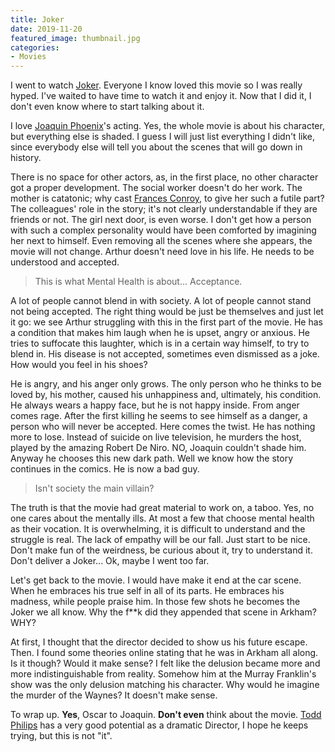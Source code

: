 ```yaml
---
title: Joker
date: 2019-11-20
featured_image: thumbnail.jpg
categories:
- Movies
---
```

I went to watch [Joker](https://www.imdb.com/title/tt7286456/). Everyone I know loved this movie so I was really hyped. I've waited to have time to watch it and enjoy it. Now that I did it, I don't even know where to start talking about it.

I love [Joaquin Phoenix](https://www.imdb.com/name/nm0001618)'s acting. Yes, the whole movie is about his character, but everything else is shaded. I guess I will just list everything I didn't like, since everybody else will tell you about the scenes that will go down in history.

There is no space for other actors, as, in the first place, no other character got a proper development. The social worker doesn't do her work. The mother is catatonic; why cast [Frances Conroy](https://www.imdb.com/name/nm0175814), to give her such a futile part?
The colleagues' role in the story; it's not clearly understandable if they are friends or not. The girl next door, is even worse. I don't get how a person with such a complex personality would have been comforted by imagining her next to himself. Even removing all the scenes where she appears, the movie will not change. Arthur doesn't need love in his life. He needs to be understood and accepted.

> This is what Mental Health is about... Acceptance.

A lot of people cannot blend in with society. A lot of people cannot stand not being accepted. The right thing would be just be themselves and just let it go: we see Arthur struggling with this in the first part of the movie. He has a condition that makes him laugh when he is upset, angry or anxious. He tries to suffocate this laughter, which is in a certain way himself, to try to blend in. His disease is not accepted, sometimes even dismissed as a joke. How would you feel in his shoes?

He is angry, and his anger only grows. The only person who he thinks to be loved by, his mother, caused his unhappiness and, ultimately, his condition. He always wears a happy face, but he is not happy inside. From anger comes rage. After the first killing he seems to see himself as a danger, a person who will never be accepted. Here comes the twist. He has nothing more to lose. Instead of suicide on live television, he murders the host, played by the amazing Robert De Niro. NO, Joaquin couldn't shade him. Anyway he chooses this new dark path. Well we know how the story continues in the comics. He is now a bad guy.

> Isn't society the main villain?

The truth is that the movie had great material to work on, a taboo. Yes, no one cares about the mentally ills. At most a few that choose mental health as their vocation. It is overwhelming, it is difficult to understand and the struggle is real.
The lack of empathy will be our fall. Just start to be nice. Don't make fun of the weirdness, be curious about it, try to understand it. Don't deliver a Joker... Ok, maybe I went too far.

Let's get back to the movie. I would have make it end at the car scene. When he embraces his true self in all of its parts. He embraces his madness, while people praise him. In those few shots he becomes the Joker we all know. Why the f**k did they appended that scene in Arkham? WHY?

At first, I thought that the director decided to show us his future escape. Then. I found some theories online stating that he was in Arkham all along. Is it though? Would it make sense? I felt like the delusion became more and more indistinguishable from reality. Somehow him at the Murray Franklin's show was the only delusion matching his character. Why would he imagine the murder of the Waynes? It doesn't make sense.

To wrap up. __Yes__, Oscar to Joaquin. __Don't even__ think about the movie. [Todd Philips](https://www.imdb.com/name/nm0680846) has a very good potential as a dramatic Director, I hope he keeps trying, but this is not "it".
